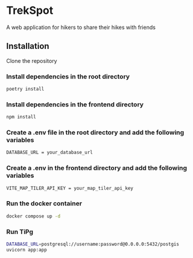 # TrekSpot

A web application for hikers to share their hikes with friends

## Installation

Clone the repository

### Install dependencies in the root directory

```sh
poetry install
```

### Install dependencies in the frontend directory

```sh
npm install
```

### Create a .env file in the root directory and add the following variables

```sh
DATABASE_URL = your_database_url
```

### Create a .env in the frontend directory and add the following variables

```sh
VITE_MAP_TILER_API_KEY = your_map_tiler_api_key
```

### Run the docker container

```sh
docker compose up -d
```

### Run TiPg

```sh
DATABASE_URL=postgresql://username:password@0.0.0.0:5432/postgis
uvicorn app:app
```
